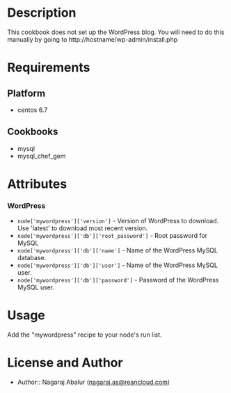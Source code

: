 Description
===========
This cookbook does not set up the WordPress blog. You will need to do this manually by going to http://hostname/wp-admin/install.php 

Requirements
============

Platform
--------
* centos 6.7

Cookbooks
---------

* mysql
* mysql_chef_gem


Attributes
==========

### WordPress

* `node['mywordpress']['version']` - Version of WordPress to download. Use 'latest' to download most recent version.
* `node['mywordpress']['db']['root_password']` - Root password for MySQL 
* `node['mywordpress']['db']['name']` - Name of the WordPress MySQL database.
* `node['mywordpress']['db']['user']` - Name of the WordPress MySQL user.
* `node['mywordpress']['db']['password']` - Password of the WordPress MySQL user. 

Usage
=====

Add the "mywordpress" recipe to your node's run list.

License and Author
==================

* Author:: Nagaraj Abalur  (nagaraj.as@reancloud.com)
